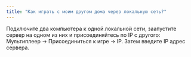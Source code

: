```yaml
---
title: "Как играть с моим другом дома через локальную сеть?"
---
```


Подключите два компьютера к одной локальной сети, заапустите сервер на одном из них и присоединяйтесь по IP с другого: Мультиплеер → Присоединиться к игре → IP. Затем введите IP адрес сервера.
